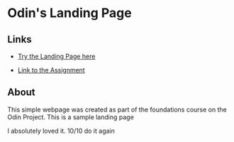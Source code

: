 # Odin's Landing Page

## Links

- [Try the Landing Page here](https://ekott2006.github.io/odin-landing-page/)

- [Link to the Assignment](https://www.theodinproject.com/lessons/foundations-landing-page)

## About

This simple webpage was created as part of the foundations course on the Odin Project. This is a sample landing page

I absolutely loved it. 10/10 do it again
